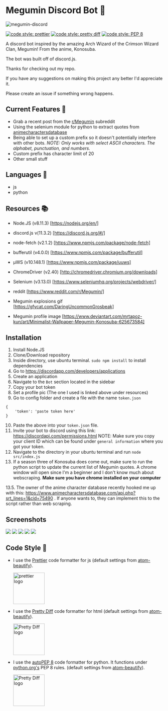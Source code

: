 # Megumin Discord Bot :speech_balloon:

![megumin-discord](https://github.com/dumblole/discord-meguBot/blob/master/readme-imgs/a.png)

[![code style: prettier](https://img.shields.io/badge/code_style-prettier-ff69b4.svg?style=flat-square)](https://github.com/prettier/prettier)
[![code style: pretty diff](https://img.shields.io/badge/code%20style-pretty%20diff-lightgrey.svg?style=flat-square)](https://github.com/prettydiff/prettydiff)
[![code style: PEP 8](https://img.shields.io/badge/code%20style-PEP%208-blue.svg?style=flat-square)](https://github.com/prettydiff/prettydiff)

A discord bot inspired by the amazing Arch Wizard of the Crimson Wizard Clan, Megumin! From the anime, Konosuba.

The bot was built off of discord.js.

Thanks for checking out my repo.

If you have any suggestions on making this project any better I'd appreciate it.

Please create an issue if something wrong happens.

## Current Features :statue_of_liberty:

-   Grab a recent post from the [r/Megumin](https://www.reddit.com/r/Megumin/) subreddit
-   Using the selenium module for python to extract quotes from [animecharactersdatabase](https://www.animecharactersdatabase.com)
-   Being able to set up a custom prefix so it doesn't potentially interfere with other bots. _NOTE: Only works with select ASCII characters. The alphabet, punctuation, and numbers._
-   Custom prefix has character limit of 20
-   Other small stuff

## Languages :speech_balloon:

-   js
-   python

## Resources :books:

-   Node.JS (v8.11.3) [https://nodejs.org/en/]
-   discord.js v(11.3.2) [https://discord.js.org/#/]
-   node-fetch (v2.1.2) [https://www.npmjs.com/package/node-fetch]
-   bufferutil (v4.0.0) [https://www.npmjs.com/package/bufferutil]
-   µWS (v10.148.1) [https://www.npmjs.com/package/uuws]
-   ChromeDriver (v2.40) [http://chromedriver.chromium.org/downloads]
-   Selenium (v3.13.0) [https://www.seleniumhq.org/projects/webdriver/]

-   reddit [https://www.reddit.com/r/Megumin/]

-   Megumin explosions gif [https://gfycat.com/DaringUncommonGrosbeak]

-   Megumin profile image [https://www.deviantart.com/mrtapoz-kun/art/Minimalist-Wallpaper-Megumin-Konosuba-625673584]

## Installation

1.  Install Node.JS
2.  Clone/Download repository
3.  Inside directory, use ubuntu terminal. `sudo npm install` to install dependencies
4.  Go to https://discordapp.com/developers/applications
5.  Create an application
6.  Navigate to the `Bot` section located in the sidebar
7.  Copy your bot token
8.  Set a profile pic (The one I used is linked above under resources)
9.  Go to config folder and create a file with the name `token.json`

```
{
    'token': 'paste token here'
}
```

10. Paste the above into your `token.json` file.
11. Invite your bot to discord using this link: https://discordapi.com/permissions.html NOTE: Make sure you copy your client ID which can be found under `general information` where you got your token.
12. Navigate to the directory in your ubuntu terminal and run `node src/index.js`
13. If a season three of Konosuba does come out, make sure to run the python script to update the current list of Megumin quotes. A chrome window will open since I'm a beginner and I don't know much about webscraping. **Make sure you have chrome installed on your computer**

13.5. The owner of the anime character database recently hooked me up with this: https://www.animecharactersdatabase.com/api.php?srt_lines=1&cid=75490 . If anyone wants to, they can implement this to the script rather than web scraping.

## Screenshots

![](https://github.com/dumblole/discord-meguBot/blob/master/readme-imgs/terminal.PNG)
![](https://github.com/dumblole/discord-meguBot/blob/master/readme-imgs/help.PNG)
![](https://github.com/dumblole/discord-meguBot/blob/master/readme-imgs/rand.PNG)
![](https://github.com/dumblole/discord-meguBot/blob/master/readme-imgs/img.PNG)
![](https://github.com/dumblole/discord-meguBot/blob/master/readme-imgs/done.PNG)

## Code Style :art:

-   I use the [Prettier](https://prettier.io/) code formatter for js (default settings from [atom-beautify](https://github.com/Glavin001/atom-beautify)).

    [<img src ="https://prettier.io/icon.png" alt="prettier logo" width="100" height="100">](https://prettier.io/)

*   I use the [Pretty Diff](https://github.com/prettydiff/prettydiff) code formatter for html (default settings from [atom-beautify](https://github.com/Glavin001/atom-beautify)).

    [<img src ="https://avatars.githubusercontent.com/u/524902?v=3" alt="Pretty Diff logo" width="100" height="100">](https://github.com/prettydiff/prettydiff)

*   I use the [autoPEP 8](https://github.com/hhatto/autopep8) code formatter for python. It functions under [python.org's](https://www.python.org/dev/peps/pep-0008/?) PEP 8 rules. (default settings from [atom-beautify](https://github.com/Glavin001/atom-beautify)).

    [<img src ="https://github.com/dumblole/discord-meguBot/blob/master/readme-imgs/python-7be70baaac.png" alt="Pretty Diff logo" width="100" height="100">](https://github.com/hhatto/autopep8)
